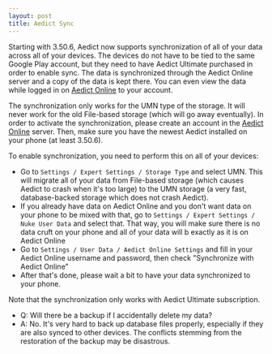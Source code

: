 ```yaml
---
layout: post
title: Aedict Sync
---
```


Starting with 3.50.6, Aedict now supports synchronization of all of your data across all of your devices. The devices do not have to be
tied to the same Google Play account, but they need to have Aedict Ultimate purchased in order to enable sync. The data is synchronized through the Aedict Online
server and a copy of the data is kept there. You can even view the data while logged in on [Aedict Online](https://aedict-online.eu) to your account.

The synchronization only works for the UMN type of the storage. It will never work for the old File-based storage (which will go away eventually).
In order to activate the synchronization, please create an account in the [Aedict Online](https://aedict-online.eu) server. Then,
make sure you have the newest Aedict installed on your phone (at least 3.50.6).

To enable synchronization, you need to perform this on all of your devices:

* Go to `Settings / Expert Settings / Storage Type` and select UMN. This will migrate all of your data from File-based storage (which causes Aedict to crash
  when it's too large) to the UMN storage (a very fast, database-backed storage which does not crash Aedict).
* If you already have data on Aedict Online and you don't want data on your phone to be mixed with that, go to
  `Settings / Expert Settings / Nuke User Data` and select that. That way, you will make sure there is no data cruft on your phone and all of your data will b
  exactly as it is on Aedict Online
* Go to `Settings / User Data / Aedict Online Settings` and fill in your Aedict Online username and password, then check "Synchronize with Aedict Online"
* After that's done, please wait a bit to have your data synchronized to your phone.

Note that the synchronization only works with Aedict Ultimate subscription.

* Q: Will there be a backup if I accidentally delete my data?
* A: No. It's very hard to back up database files properly, especially if they are also synced to other devices. The conflicts stemming from the restoration
  of the backup may be disastrous.


